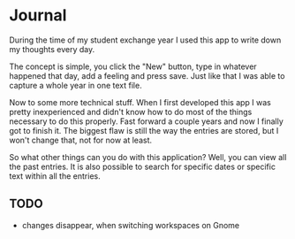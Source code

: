 # Journal

During the time of my student exchange year I used this app to write down my thoughts every day.

The concept is simple, you click the "New" button, type in whatever happened that day, add a feeling and press save. Just like that I was able to capture a whole year in one text file.

Now to some more technical stuff. When I first developed this app I was pretty inexperienced and didn't know how to do most of the things necessary to do this properly. Fast forward a couple years and now I finally got to finish it. The biggest flaw is still the way the entries are stored, but I won't change that, not for now at least.

So what other things can you do with this application? Well, you can view all the past entries. It is also possible to search for specific dates or specific text within all the entries.

## TODO

- changes disappear, when switching workspaces on Gnome
